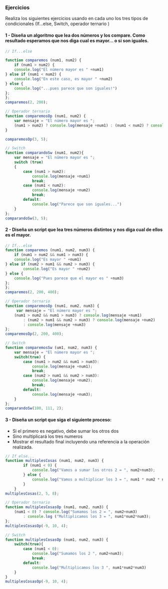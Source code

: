 ### Ejercicios

Realiza los siguientes ejercicios usando en cada uno los tres tipos de condicionales (If...else, Switch, operador ternario )

#### 1 - Diseña un algoritmo que lea dos números y los compare. Como resultado esperamos que nos diga cual es mayor... o si son iguales.

```js
// If...else

function comparemos (num1, num2) {
    if (num1 > num2) {
    console.log("El número mayor es " +num1)
} else if (num1 < num2) {
    console.log("En este caso, es mayor " +num2)
} else {
    console.log("...pues parece que son iguales!")
};
};
comparemos(2, 200);

```

```js
// Operador ternario
function comparemosOp (num1, num2) {
    var mensaje = "El número mayor es ";
    (num1 > num2) ? console.log(mensaje +num1) : (num1 < num2) ? console.log(mensaje +num2) : console.log("Parece que son iguales...")
}

comparemosOp(3, 5);
```

```js
// Switch
function comparandoSw (num1, num2){
    var mensaje = "El número mayor es ";
    switch (true)   
    {
        case (num1 > num2):
            console.log(mensaje +num1)
            break;
        case (num1 < num2):
            console.log(mensaje +num2)
            break;
        default:
            console.log("Parece que son iguales...")
    }
};
comparandoSw(3, 5);
```


#### 2 - Diseña un script que lea tres números distintos y nos diga cual de ellos es el mayor.

```js
// If...else
function comparemos (num1, num2, num3) {
    if (num1 > num2 && num1 > num3) {
    console.log("Es mayor " +num1)
} else if (num2 > num1 && num2 > num3) {
		console.log("Es mayor " +num2)
} else {
    console.log("Pues parece que el mayor es " +num3)
};
};
comparemos(2, 200, 400);
```

```js
// Operador ternario
function comparemosOp (num1, num2, num3) {
     var mensaje = "El número mayor es ";
    (num1 > num2 && num1 > num3) ? console.log(mensaje +num1)
        : (num2 > num1 && num2 > num3) ? console.log(mensaje +num2)
        : console.log(mensaje +num3)
};
comparemosOp(2, 200, 400);
```

```js
// Switch
function comparemosSw (um1, num2, num3) {
    var mensaje = "El número mayor es ";
    switch(true) {
        case (num1 > num2 && num1 > num3):
            console.log(mensaje +num1);
            break;
        case (num2 > num1 && num2 > num3):
            console.log(mensaje +num2);
            break;
        default:
            console.log(mensaje +num3);
	}
};
comparandoSw(100, 111, 2);
```

#### 3 - Diseña un script que siga el siguiente proceso:
- Si el primero es negativo, debe sumar los otros dos
- Sino multiplicará los tres numeros
- Mostrar el resultado final incluyendo una referencia a la operación realizada.


```js
// If else...
function multiplesCosas (num1, num2, num3) {
		if (num1 < 0) {
			console.log("Vamos a sumar los otros 2 = ", num2+num3);
		} else {
			console.log("Vamos a multiplicar los 3 = ", num1 * num2 * num3);
		}
	}
multiplesCosas(2, 5, 8);
```

```js
// Operador ternario
function multiplesCosasOp (num1, num2, num3) {
    (num1 < 0) ? console.log("Sumamos los 2 = ", num2+num3)
        : console.log ("Multiplicamos los 3 = ", num1*num2*num3);
};
multiplesCosasOp(-9, 10, 4);
```

```js
// Switch
function multiplesCosasOp (num1, num2, num3) {
    switch(true){
        case (num1 < 0):
            console.log("Sumamos los 2 ", num2+num3);
            break;
        default:
            console.log("Multiplicamos los 3 ", num1*num2*num3)
    }
}
multiplesCosasOp(-9, 10, 4);
```
















